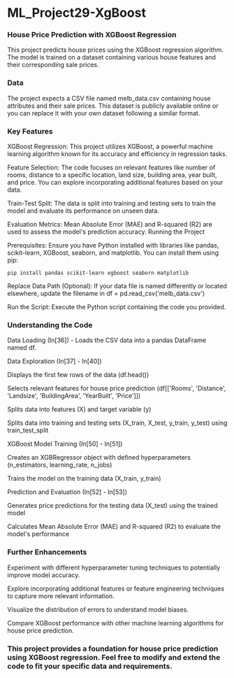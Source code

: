 # ML_Project29-XgBoost

### House Price Prediction with XGBoost Regression
This project predicts house prices using the XGBoost regression algorithm. The model is trained on a dataset containing various house features and their corresponding sale prices.

### Data
The project expects a CSV file named melb_data.csv containing house attributes and their sale prices. This dataset is publicly available online or you can replace it with your own dataset following a similar format.

### Key Features
XGBoost Regression: This project utilizes XGBoost, a powerful machine learning algorithm known for its accuracy and efficiency in regression tasks.

Feature Selection: The code focuses on relevant features like number of rooms, distance to a specific location, land size, building area, year built, and price. You can explore incorporating additional features based on your data.

Train-Test Split: The data is split into training and testing sets to train the model and evaluate its performance on unseen data.

Evaluation Metrics: Mean Absolute Error (MAE) and R-squared (R2) are used to assess the model's prediction accuracy.
Running the Project

Prerequisites: Ensure you have Python installed with libraries like pandas, scikit-learn, XGBoost, seaborn, and matplotlib. You can install them using pip:
```
pip install pandas scikit-learn xgboost seaborn matplotlib
```
Replace Data Path (Optional): If your data file is named differently or located elsewhere, update the filename in df = pd.read_csv('melb_data.csv')

Run the Script: Execute the Python script containing the code you provided.

### Understanding the Code
Data Loading (In[36]) - Loads the CSV data into a pandas DataFrame named df.

Data Exploration (In[37] - In[40])

Displays the first few rows of the data (df.head())

Selects relevant features for house price prediction (df[['Rooms', 'Distance', 'Landsize', 'BuildingArea', 'YearBuilt', 'Price']])

Splits data into features (X) and target variable (y)

Splits data into training and testing sets (X_train, X_test, y_train, y_test) using train_test_split

XGBoost Model Training (In[50] - In[51])

Creates an XGBRegressor object with defined hyperparameters (n_estimators, learning_rate, n_jobs)

Trains the model on the training data (X_train, y_train)

Prediction and Evaluation (In[52] - In[53])

Generates price predictions for the testing data (X_test) using the trained model

Calculates Mean Absolute Error (MAE) and R-squared (R2) to evaluate the model's performance

### Further Enhancements

Experiment with different hyperparameter tuning techniques to potentially improve model accuracy.

Explore incorporating additional features or feature engineering techniques to capture more relevant information.

Visualize the distribution of errors to understand model biases.

Compare XGBoost performance with other machine learning algorithms for house price prediction.

### This project provides a foundation for house price prediction using XGBoost regression. Feel free to modify and extend the code to fit your specific data and requirements.
